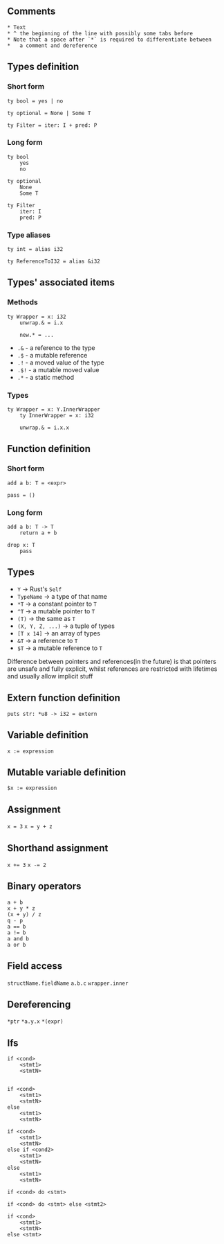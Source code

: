 ## Comments
```
* Text
* ^ the beginning of the line with possibly some tabs before
* Note that a space after `*` is required to differentiate between
*   a comment and dereference
```

## Types definition

### Short form

`ty bool = yes | no`

`ty optional = None | Some T`

`ty Filter = iter: I + pred: P`

### Long form

```
ty bool
    yes
    no
```

```
ty optional
    None
    Some T
```


```
ty Filter
    iter: I
    pred: P
```

### Type aliases

`ty int = alias i32`

`ty ReferenceToI32 = alias &i32`

## Types' associated items

### Methods

```
ty Wrapper = x: i32
    unwrap.& = i.x
    
    new.* = ...
```

* `.&` - a reference to the type
* `.$` - a mutable reference
* `.!` - a moved value of the type
* `.$!` - a mutable moved value
* `.*` - a static method

### Types

```
ty Wrapper = x: Y.InnerWrapper
    ty InnerWrapper = x: i32
    
    unwrap.& = i.x.x
```

## Function definition

### Short form

`add a b: T = <expr>`

`pass = ()`

### Long form

```
add a b: T -> T
    return a + b
```

```
drop x: T
    pass
```

## Types

* `Y` -> Rust's `Self`
* `TypeName` -> a type of that name
* `*T` -> a constant pointer to `T`
* `^T` -> a mutable pointer to `T`
* `(T)` -> the same as `T`
* `(X, Y, Z, ...)` -> a tuple of types
* `[T x 14]` -> an array of types
* `&T` -> a reference to `T`
* `$T` -> a mutable reference to `T`

Difference between pointers and references(in the future) is that
pointers are unsafe and fully explicit, whilst references are
restricted with lifetimes and usually allow implicit stuff

## Extern function definition

`puts str: *u8 -> i32 = extern`

## Variable definition
`x := expression`

## Mutable variable definition
`$x := expression`

## Assignment
`x = 3`
`x = y + z`

## Shorthand assignment
`x += 3`
`x -= 2`

## Binary operators
```
a + b
x + y * z
(x + y) / z
q - p
a == b
a != b
a and b
a or b
```

## Field access
`structName.fieldName`
`a.b.c`
`wrapper.inner`

## Dereferencing
`*ptr`
`*a.y.x`
`*(expr)`

## Ifs
```
if <cond>
    <stmt1>
    <stmtN>


if <cond>
    <stmt1>
    <stmtN>
else
    <stmt1>
    <stmtN>

if <cond>
    <stmt1>
    <stmtN>
else if <cond2>
    <stmt1>
    <stmtN>
else
    <stmt1>
    <stmtN>

if <cond> do <stmt>

if <cond> do <stmt> else <stmt2>

if <cond>
    <stmt1>
    <stmtN>
else <stmt>
```

